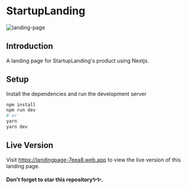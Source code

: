 # StartupLanding

![landing-page](https://user-images.githubusercontent.com/76836006/165221197-b3b997c2-19cc-451a-aee9-04ca5d0b739b.PNG)


## Introduction
A landing page for StartupLanding's product using Nextjs.

## Setup

Install the dependencies and run the development server

```bash
npm install
npm run dev
# or
yarn
yarn dev
```

## Live Version
Visit https://landingpage-7eea8.web.app to view the live version of this landing page.

#### Don't forget to star this repository✨✨.
